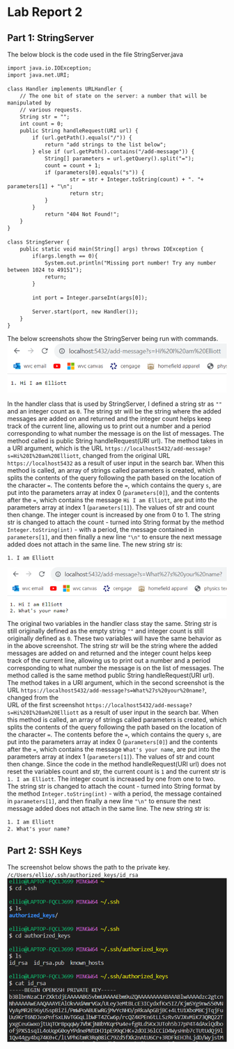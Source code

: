 # Lab Report 2  
## Part 1: StringServer  
The below block is the code used in the file StringServer.java  

```
import java.io.IOException;
import java.net.URI;

class Handler implements URLHandler {
    // The one bit of state on the server: a number that will be manipulated by
    // various requests.
    String str = "";
    int count = 0;
    public String handleRequest(URI url) {
        if (url.getPath().equals("/")) {
            return "add strings to the list below";
        } else if (url.getPath().contains("/add-message")) {
            String[] parameters = url.getQuery().split("=");
            count = count + 1;
            if (parameters[0].equals("s")) {
                    str = str + Integer.toString(count) + ". "+ parameters[1] + "\n";
                    return str;
            }
        } 
            return "404 Not Found!";
    }
}

class StringServer {
    public static void main(String[] args) throws IOException {
        if(args.length == 0){
            System.out.println("Missing port number! Try any number between 1024 to 49151");
            return;
        }

        int port = Integer.parseInt(args[0]);

        Server.start(port, new Handler());
    }
}
```

The below screenshots show the StringServer being run with commands.  
![Image](lab2com1.png)  
 
In the handler class that is used by StringServer, I defined a string str as ` "" ` and an integer count as `0`. The string str will be the string where the added messages are added on and returned 
and the integer count helps keep track of the current line, allowing us to print out a number and a period corresponding to what number the message is on the list of messages. 
The method called is public String handleRequest(URI url). The method takes in a URI argument, which is the URL `https://localhost5432/add-message?s=Hi%20I%20am%20Elliott`, changed from the original 
URL `https://localhost5432` as a result of user input in the search bar. When this method is called, 
an array of strings called parameters is created, which splits the contents of the query following the path based on the location of the character `=`. The contents before the `=`, which contains the query `s`,
are put into the parameters array at index 0 (`parameters[0]`), and the contents after the `=`, which contains the message `Hi I am Elliott`, are put into the parameters array at index 1 (`parameters[1]`). 
The values of str and count then change. The integer count is increased by one from 0 to 1. The string str is changed to attach the count - turned into String format by the method `Integer.toString(int)` - with a period, 
the message contained in `parameters[1]`, and then finally a new line `"\n"` to ensure the next message added does not attach in the same line. The new string str is:  
```
1. I am Elliott  
```

![Image](lab2com2.png)  
The original two variables in the handler class stay the same. String str is still originally defined as the empty string `""` and integer count is still originally defined as `0`.  These two variables will have the same behavior as in the above screenshot. The string str will be the string where the added messages are added on and returned and the integer count helps keep track of the current line, allowing us to print out a number and a period corresponding to what number the message is on the list of messages. 
The method called is the same method public String handleRequest(URI url). The method takes in a URI argument, which in the second screenshot is the URL `https://localhost5432/add-message?s=What%27s%20your%20name?`, changed from the  
URL of the first screenshot `https://localhost5432/add-message?s=Hi%20I%20am%20Elliott` as a result of user input in the search bar. When this method is called, 
an array of strings called parameters is created, which splits the contents of the query following the path based on the location of the character `=`. The contents before the `=`, which contains the query `s`,
are put into the parameters array at index 0 (`parameters[0]`) and the contents after the `=`, which contains the message `What's your name`, are put into the parameters array at index 1 (`parameters[1]`). 
The values of str and count then change. Since the code in the method handleRequest(URI url) does not reset the variables count and str, the current count is `1` and the current str is `1. I am Elliott`. The integer count is increased by one from one to two. The string str is changed to attach the count - turned into String format by the method `Integer.toString(int)` - with a period, 
the message contained in `parameters[1]`, and then finally a new line `"\n"` to ensure the next message added does not attach in the same line. The new string str is:
```
1. I am Elliott
2. What's your name?
```

## Part 2: SSH Keys 
The screenshot below shows the path to the private key.  
`/c/Users/ellio/.ssh/authorized_keys/id_rsa`  
![Image](lab2privateKey.png)  
